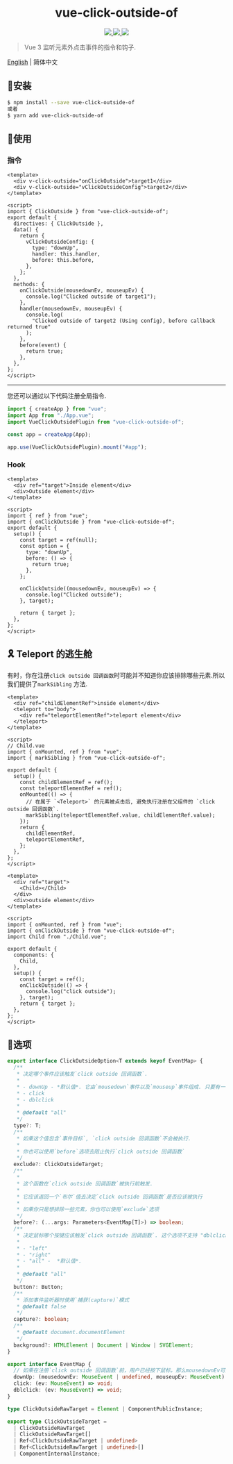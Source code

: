 <h1 align="center">vue-click-outside-of</h1>

<p align="center">
  <a href="https://www.npmjs.com/package/vue-click-outside-of">
    <img src="https://img.shields.io/npm/v/vue-click-outside-of"/>
  </a>
  <a href="https://codecov.io/gh/credred/vue-click-outside-of">
    <img src="https://codecov.io/gh/credred/vue-click-outside-of/branch/main/graph/badge.svg?token=RS2YDY8FUT"/>
  </a>
  <a href="https://github.com/credred/vue-click-outside-of/actions/workflows/test.yml">
    <img src="https://github.com/credred/vue-click-outside-of/actions/workflows/test.yml/badge.svg"/>
  </a>
</p>

> Vue 3 监听元素外点击事件的指令和钩子.

[English](https://github.com/credred/vue-click-outside-of/blob/main/README.md) | 简体中文

## 🔧安装
```bash
$ npm install --save vue-click-outside-of
或者
$ yarn add vue-click-outside-of
```

## 🚀使用
### 指令

```vue
<template>
  <div v-click-outside="onClickOutside">target1</div>
  <div v-click-outside="vClickOutsideConfig">target2</div>
</template>

<script>
import { ClickOutside } from "vue-click-outside-of";
export default {
  directives: { ClickOutside },
  data() {
    return {
      vClickOutsideConfig: {
        type: "downUp",
        handler: this.handler,
        before: this.before,
      },
    };
  },
  methods: {
    onClickOutside(mousedownEv, mouseupEv) {
      console.log("Clicked outside of target1");
    },
    handler(mousedownEv, mouseupEv) {
      console.log(
        "Clicked outside of target2 (Using config), before callback returned true"
      );
    },
    before(event) {
      return true;
    },
  },
};
</script>
```

<hr />
您还可以通过以下代码注册全局指令.

```javascript
import { createApp } from "vue";
import App from "./App.vue";
import VueClickOutsidePlugin from "vue-click-outside-of";

const app = createApp(App);

app.use(VueClickOutsidePlugin).mount("#app");
```

### Hook

```vue
<template>
  <div ref="target">Inside element</div>
  <div>Outside element</div>
</template>

<script>
import { ref } from "vue";
import { onClickOutside } from "vue-click-outside-of";
export default {
  setup() {
    const target = ref(null);
    const option = {
      type: "downUp",
      before: () => {
        return true;
      },
    };

    onClickOutside((mousedownEv, mouseupEv) => {
      console.log("Clicked outside");
    }, target);

    return { target };
  },
};
</script>
```

## 🎗️ Teleport 的逃生舱
有时，你在注册`click outside 回调函数`时可能并不知道你应该排除哪些元素.所以我们提供了`markSibling` 方法.
```vue
<template>
  <div ref="childElementRef">inside element</div>
  <teleport to="body">
    <div ref="teleportElementRef">teleport element</div>
  </teleport>
</template>

<script>
// Child.vue
import { onMounted, ref } from "vue";
import { markSibling } from "vue-click-outside-of";

export default {
  setup() {
    const childElementRef = ref();
    const teleportElementRef = ref();
    onMounted(() => {
      // 在属于 `<Teleport>` 的元素被点击后, 避免执行注册在父组件的 `click outside 回调函数`.
      markSibling(teleportElementRef.value, childElementRef.value);
    });
    return {
      childElementRef,
      teleportElementRef,
    };
  },
};
</script>
```

```vue
<template>
  <div ref="target">
    <Child></Child>
  </div>
  <div>outside element</div>
</template>

<script>
import { onMounted, ref } from "vue";
import { onClickOutside } from "vue-click-outside-of";
import Child from "./Child.vue";

export default {
  components: {
    Child,
  },
  setup() {
    const target = ref();
    onClickOutside(() => {
      console.log("click outside");
    }, target);
    return { target };
  },
};
</script>
```

## 🎯选项
```typescript
export interface ClickOutsideOption<T extends keyof EventMap> {
  /**
   * 决定哪个事件应该触发`click outside 回调函数`.
   *
   * - downUp - *默认值*. 它由`mousedown`事件以及`mouseup`事件组成. 只要有一个事件目标属于内部元素,`click outside 回调函数`就不会被执行.
   * - click
   * - dblclick
   *
   * @default "all"
   */
  type?: T;
  /**
   * 如果这个值包含`事件目标`, `click outside 回调函数`不会被执行.
   *
   * 你也可以使用`before`选项去阻止执行`click outside 回调函数`
   */
  exclude?: ClickOutsideTarget;
  /**
   * 
   * 这个函数在`click outside 回调函数`被执行前触发.
   *
   * 它应该返回一个`布尔`值去决定`click outside 回调函数`是否应该被执行
   *
   * 如果你只是想排除一些元素，你也可以使用`exclude`选项
   */
  before?: (...args: Parameters<EventMap[T]>) => boolean;
  /**
   * 决定鼠标哪个按键应该触发`click outside 回调函数`. 这个选项不支持 "dblclick" 类型.
   *
   * - "left"
   * - "right"
   * - "all" -  *默认值*.
   *
   * @default "all"
   */
  button?: Button;
  /**
   * 添加事件监听器时使用`捕获(capture)`模式
   * @default false
   */
  capture?: boolean;
  /**
   * @default document.documentElement
   */
  background?: HTMLElement | Document | Window | SVGElement;
}

export interface EventMap {
  // 如果在注册`click outside 回调函数`前，用户已经按下鼠标，那么mousedownEv可能是`undefined`
  downUp: (mousedownEv: MouseEvent | undefined, mouseupEv: MouseEvent) => void;
  click: (ev: MouseEvent) => void;
  dblclick: (ev: MouseEvent) => void;
}

type ClickOutsideRawTarget = Element | ComponentPublicInstance;

export type ClickOutsideTarget =
  | ClickOutsideRawTarget
  | ClickOutsideRawTarget[]
  | Ref<ClickOutsideRawTarget | undefined>
  | Ref<ClickOutsideRawTarget | undefined>[]
  | ComponentInternalInstance;
```
